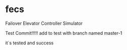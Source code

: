 fecs
====

Failover Elevator Controller Simulator

Test Commit!!!!!
add to test with branch named master-1

it`s tested and success